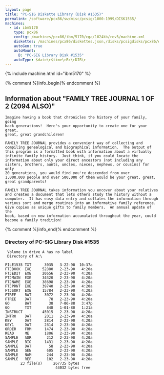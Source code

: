 ```yaml
---
layout: page
title: "PC-SIG Diskette Library (Disk #1535)"
permalink: /software/pcx86/sw/misc/pcsig/1000-1999/DISK1535/
machines:
  - id: ibm5170
    type: pcx86
    config: /machines/pcx86/ibm/5170/cga/1024kb/rev3/machine.xml
    diskettes: /machines/pcx86/diskettes.json,/disks/pcsigdisks/pcx86/diskettes.json
    autoGen: true
    autoMount:
      B: "PC-SIG Library Disk #1535"
    autoType: $date\r$time\rB:\rDIR\r
---
```


{% include machine.html id="ibm5170" %}

{% comment %}info_begin{% endcomment %}

## Information about "FAMILY TREE JOURNAL 1 OF 2 (2094 ALSO)"

    Imagine having a book that chronicles the history of your family, going
    back generations!  Here's your opportunity to create one for your great,
    great, great grandchildren!
    
    FAMILY TREE JOURNAL provides a convenient way of collecting and
    compiling genealogical and biographical information.  The output of
    this program is a formatted book with information about a virtually
    infinite family history.  Just think, if you could locate the
    information about only your direct ancestors (not including any
    sisters, brothers, aunts, uncles, nieces, nephews, or cousins) for only
    20 generations, you would find you're descended from over
    1,000,000 people and over 500,000 of them would be your great, great,
    great grandparents!
    
    FAMILY TREE JOURNAL takes information you uncover about your relatives
    and creates a document that lets others study the history without a
    computer.  It has easy data entry and collates the information through
    various sort and merge routines into an informative family reference.
    Give copies as unique gifts to family members.  An annual update of the
    book, based on new information accumulated throughout the year, could
    become a family tradition!
{% comment %}info_end{% endcomment %}


### Directory of PC-SIG Library Disk #1535

     Volume in drive A has no label
     Directory of A:\

    FILE1535 TXT      3035   3-22-90  10:37a
    FTJBOOK  EXE     52880   2-23-90   4:20a
    FTJEDIT  EXE     20656   2-23-90   4:20a
    FTJMAIN  EXE     34320   2-23-90   4:20a
    FTJNAME  EXE     38698   2-23-90   4:20a
    FTJPRNT  EXE     39740   2-23-90   4:20a
    FTJSORT  EXE     15784   2-23-90   4:20a
    FTREE    BAT      3072   2-23-90   4:20a
    FTREE    DAT        78   2-23-90   4:20a
    GO       BAT        38   7-06-88   3:47p
    GO       TXT       848   1-01-80   1:21a
    INSTRUCT         45015   2-23-90   4:20a
    INTRO    DAT      2011   2-23-90   4:20a
    KEY      DAT      2814   2-23-90   4:20a
    KEY1     DAT      2814   2-23-90   4:20a
    ORDER    FRM      1474   2-23-90   4:20a
    READ     ME       1806   2-23-90   4:20a
    SAMPLE   ADR       212   2-23-90   4:20a
    SAMPLE   BIO      1431   2-23-90   4:20a
    SAMPLE   DAT        58   2-23-90   4:20a
    SAMPLE   GEN       605   2-23-90   4:20a
    SAMPLE   NAM       244   2-23-90   4:20a
    SAMPLE   REF       102   2-23-90   4:20a
           23 file(s)     267735 bytes
                           44032 bytes free
